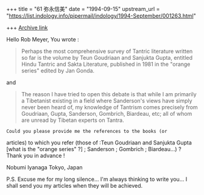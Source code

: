 +++
title = "61 弥永信美"
date = "1994-09-15"
upstream_url = "https://list.indology.info/pipermail/indology/1994-September/001263.html"

+++
[Archive link](https://list.indology.info/pipermail/indology/1994-September/001263.html)

Hello Rob Meyer,
You wrote :
>Perhaps the most comprehensive survey of Tantric
>literature written so far is the volume by
>Teun Goudriaan and Sanjukta Gupta, entitled
>Hindu Tantric and Sakta Literature, published
>in 1981 in the "orange series" edited by
>Jan Gonda.
>
and

>The reason I have tried to open this debate is
>that while I am primarily a Tibetanist existing
>in a field where Sanderson's views have simply
>never been heard of, my knowledge of Tantrism
>comes precisely from Goudriaan, Gupta, Sanderson,
>Gombrich, Biardeau, etc; all of whom are unread
>by Tibetan experts on Tantra.

    Could you please provide me the references to the books (or 
articles) to which you refer (those of :Teun Goudriaan and Sanjukta 
Gupta [what is the "orange series" ?] ; Sanderson ; Gombrich ; 
Biardeau...) ?
    Thank you in advance !

Nobumi Iyanaga
Tokyo,
Japan

P.S.   Excuse me for my long silence...  I'm always thinking to write 
you...  I shall send you my articles when they will be achieved.





